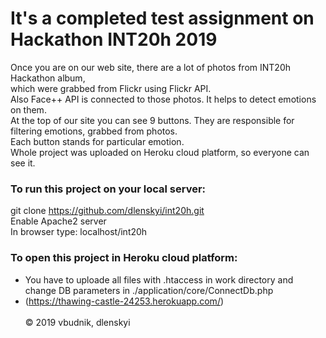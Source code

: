 # It's a completed test assignment on Hackathon INT20h 2019
Once you are on our web site, there are a lot of photos from INT20h Hackathon album, <br />
which were grabbed from Flickr using Flickr API. <br />
Also Face++ API is connected to those photos. It helps to detect emotions on them. <br />
At the top of our site you can see 9 buttons. They are responsible for filtering emotions, grabbed from photos. <br />
Each button stands for particular emotion. <br />
Whole project was uploaded on Heroku cloud platform, so everyone can see it.
### To run this project on your local server:
git clone https://github.com/dlenskyi/int20h.git <br />
Enable Apache2 server <br />
In browser type: localhost/int20h
### To open this project in Heroku cloud platform:
* You have to uploade all files with .htaccess in work directory and
change DB parameters in ./application/core/ConnectDb.php
* (https://thawing-castle-24253.herokuapp.com/) <br /> <br />
© 2019 vbudnik, dlenskyi
